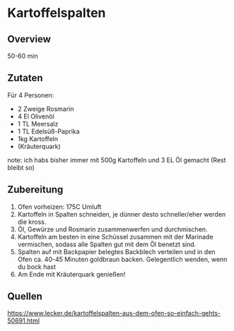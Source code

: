 # Kartoffelspalten

## Overview
50-60 min

## Zutaten
Für 4 Personen:

- 2 Zweige Rosmarin
- 4 El Olivenöl
- 1 TL Meersalz
- 1 TL Edelsüß-Paprika
- 1kg Kartoffeln
- (Kräuterquark)

note: ich habs bisher immer mit 500g Kartoffeln und 3 EL Öl gemacht (Rest bleibt so)

## Zubereitung

1. Ofen vorheizen: 175C Umluft
2. Kartoffeln in Spalten schneiden, je dünner desto schneller/eher werden die kross.
3. Öl, Gewürze und Rosmarin zusammenwerfen und durchmischen.
4. Kartoffeln am besten in eine Schüssel zusammen mit der Marinade vermischen, sodass alle Spalten gut mit dem Öl benetzt sind.
5. Spalten auf mit Backpapier belegtes Backblech verteilen und in den Ofen ca. 40-45 Minuten goldbraun backen. Gelegentlich wenden, wenn du bock hast
6. Am Ende mit Kräuterquark genießen!

## Quellen
https://www.lecker.de/kartoffelspalten-aus-dem-ofen-so-einfach-gehts-50691.html
